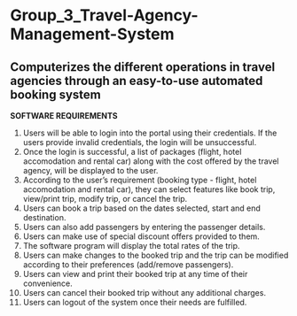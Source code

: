 # Group_3_Travel-Agency-Management-System
## Computerizes the different operations in travel agencies through an easy-to-use automated booking system

**SOFTWARE REQUIREMENTS**

1. Users will be able to login into the portal using their credentials. If the users provide invalid credentials, the login will be unsuccessful. 
2. Once the login is successful, a list of packages (flight, hotel accomodation and rental car) along with the cost offered by the travel agency, will be displayed to the user. 
3. According to the user’s requirement (booking type - flight, hotel accomodation and rental car), they can select features like book trip, view/print trip, modify trip, or cancel the trip. 
4. Users can book a trip based on the dates selected, start and end destination.
5. Users can also add passengers by entering the passenger details. 
6. Users can make use of special discount offers provided to them. 
7. The software program will display the total rates of the trip.
8. Users can make changes to the booked trip and the trip can be modified according to their preferences (add/remove passengers). 
9. Users can view and print their booked trip at any time of their convenience. 
10. Users can cancel their booked trip without any additional charges. 
11. Users can logout of the system once their needs are fulfilled.
